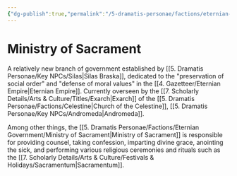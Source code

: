 ```yaml
---
{"dg-publish":true,"permalink":"/5-dramatis-personae/factions/eternian-government/ministry-of-sacrament/","noteIcon":""}
---
```


# Ministry of Sacrament

A relatively new branch of government established by [[5. Dramatis Personae/Key NPCs/Silas\|Silas Braska]], dedicated to the "preservation of social order" and "defense of moral values" in the [[4. Gazetteer/Eternian Empire\|Eternian Empire]]. Currently overseen by the [[7. Scholarly Details/Arts & Culture/Titles/Exarch\|Exarch]] of the [[5. Dramatis Personae/Factions/Celestine\|Church of the Celestine]], [[5. Dramatis Personae/Key NPCs/Andromeda\|Andromeda]]. 

Among other things, the [[5. Dramatis Personae/Factions/Eternian Government/Ministry of Sacrament\|Ministry of Sacrament]] is responsible for providing counsel, taking confession, imparting divine grace, anointing the sick, and performing various religious ceremonies and rituals such as the [[7. Scholarly Details/Arts & Culture/Festivals & Holidays/Sacramentum\|Sacramentum]]. 